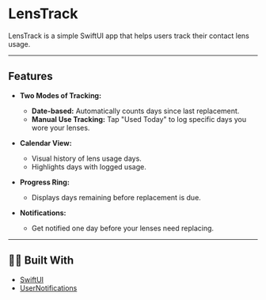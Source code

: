 # LensTrack

LensTrack is a simple SwiftUI app that helps users track their contact lens usage. 

---

## Features

- **Two Modes of Tracking:**
  - **Date-based:** Automatically counts days since last replacement.
  - **Manual Use Tracking:** Tap "Used Today" to log specific days you wore your lenses.

- **Calendar View:**
  - Visual history of lens usage days.
  - Highlights days with logged usage.

- **Progress Ring:**
  - Displays days remaining before replacement is due.

- **Notifications:**
  - Get notified one day before your lenses need replacing.

---

## 🧑‍💻 Built With

- [SwiftUI](https://developer.apple.com/xcode/swiftui/)
- [UserNotifications](https://developer.apple.com/documentation/usernotifications)